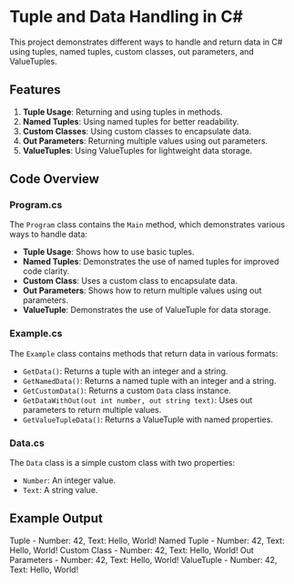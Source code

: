 # Tuple and Data Handling in C#

This project demonstrates different ways to handle and return data in C# using tuples, named tuples, custom classes, out parameters, and ValueTuples.

## Features

1. **Tuple Usage**: Returning and using tuples in methods.
2. **Named Tuples**: Using named tuples for better readability.
3. **Custom Classes**: Using custom classes to encapsulate data.
4. **Out Parameters**: Returning multiple values using out parameters.
5. **ValueTuples**: Using ValueTuples for lightweight data storage.

## Code Overview

### Program.cs

The `Program` class contains the `Main` method, which demonstrates various ways to handle data:

- **Tuple Usage**: Shows how to use basic tuples.
- **Named Tuples**: Demonstrates the use of named tuples for improved code clarity.
- **Custom Class**: Uses a custom class to encapsulate data.
- **Out Parameters**: Shows how to return multiple values using out parameters.
- **ValueTuple**: Demonstrates the use of ValueTuple for data storage.

### Example.cs

The `Example` class contains methods that return data in various formats:

- `GetData()`: Returns a tuple with an integer and a string.
- `GetNamedData()`: Returns a named tuple with an integer and a string.
- `GetCustomData()`: Returns a custom `Data` class instance.
- `GetDataWithOut(out int number, out string text)`: Uses out parameters to return multiple values.
- `GetValueTupleData()`: Returns a ValueTuple with named properties.

### Data.cs

The `Data` class is a simple custom class with two properties:

- `Number`: An integer value.
- `Text`: A string value.

## Example Output

Tuple - Number: 42, Text: Hello, World!
Named Tuple - Number: 42, Text: Hello, World!
Custom Class - Number: 42, Text: Hello, World!
Out Parameters - Number: 42, Text: Hello, World!
ValueTuple - Number: 42, Text: Hello, World!
